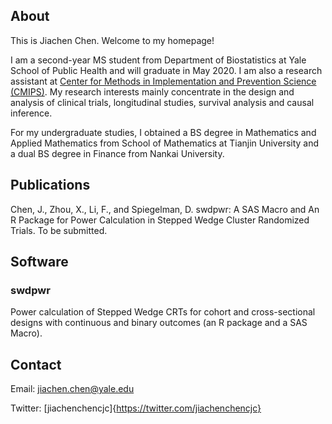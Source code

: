 ## About

This is Jiachen Chen. Welcome to my homepage!

I am a second-year MS student from Department of Biostatistics at Yale School of Public Health and will graduate in May 2020. I am also a research assistant at [Center for Methods in Implementation and Prevention Science (CMIPS)](https://publichealth.yale.edu/cmips/). My research interests mainly concentrate in the design and analysis of clinical trials, longitudinal studies, survival analysis and causal inference.

For my undergraduate studies, I obtained a BS degree in Mathematics and Applied Mathematics from School of Mathematics at  Tianjin University and a dual BS degree in Finance from Nankai University. 

## Publications
Chen, J., Zhou, X., Li, F., and Spiegelman, D. swdpwr: A SAS Macro and An R Package for Power Calculation in Stepped Wedge Cluster Randomized Trials. To be submitted.

## Software 

### swdpwr

Power calculation of Stepped Wedge CRTs for cohort and cross-sectional designs with continuous and binary outcomes (an R package and a SAS Macro).


## Contact
Email: jiachen.chen@yale.edu

Twitter: [jiachenchencjc]{https://twitter.com/jiachenchencjc}
